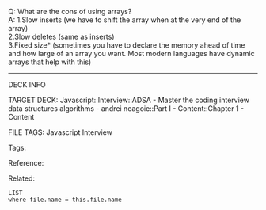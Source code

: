 Q: What are the cons of using arrays?  
A: 1.Slow inserts (we have to shift the array when at the very end of the array)  
2.Slow deletes (same as inserts)  
3.Fixed size\* (sometimes you have to declare the memory ahead of time and how large of an array you want. Most modern languages have dynamic arrays that help with this)
<!--ID: 1690027055101-->

---

DECK INFO

TARGET DECK: Javascript::Interview::ADSA - Master the coding interview data structures algorithms - andrei neagoie::Part I - Content::Chapter 1 - Content

FILE TAGS: Javascript Interview

Tags:

Reference:

Related:

```dataview
LIST
where file.name = this.file.name
```

